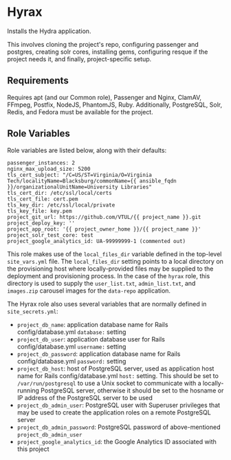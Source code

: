 Hyrax
=========

Installs the Hydra application.

This involves cloning the project's repo, configuring passenger and postgres, creating solr cores, installing gems, configuring resque if the project needs it, and finally, project-specific setup.

Requirements
------------

Requires apt (and our Common role), Passenger and Nginx, ClamAV, FFmpeg, Postfix, NodeJS, PhantomJS, Ruby. Additionally, PostgreSQL, Solr, Redis, and Fedora must be available for the project.

Role Variables
--------------

Role variables are listed below, along with their defaults:

    passenger_instances: 2
    nginx_max_upload_size: 5200
    tls_cert_subject: "/C=US/ST=Virginia/O=Virginia Tech/localityName=Blacksburg/commonName={{ ansible_fqdn }}/organizationalUnitName=University Libraries"
    tls_cert_dir: /etc/ssl/local/certs
    tls_cert_file: cert.pem
    tls_key_dir: /etc/ssl/local/private
    tls_key_file: key.pem
    project_git_url: https://github.com/VTUL/{{ project_name }}.git
    project_deploy_key: ''
    project_app_root: '{{ project_owner_home }}/{{ project_name }}'
    project_solr_test_core: test
    project_google_analytics_id: UA-99999999-1 (commented out)

This role makes use of the `local_files_dir` variable defined in the top-level `site_vars.yml` file. The `local_files_dir` setting points to a local directory on the provisioning host where locally-provided files may be supplied to the deployment and provisioning process. In the case of the `hyrax` role, this directory is used to supply the `user_list.txt`, `admin_list.txt`, and `images.zip` carousel images for the `data-repo` application.

The Hyrax role also uses several variables that are normally defined in `site_secrets.yml`:

- `project_db_name`: application database name for Rails config/database.yml `database:` setting
- `project_db_user`: application database user for Rails config/database.yml `username:` setting
- `project_db_password`: application database name for Rails config/database.yml `password:` setting
- `project_db_host`: host of PostgreSQL server, used as application host name for Rails config/database.yml `host:` setting. This should be set to `/var/run/postgresql` to use a Unix socket to communicate with a locally-running PostgreSQL server, otherwise it should be set to the hosname or IP address of the PostgreSQL server to be used
- `project_db_admin_user`: PostgreSQL user with Superuser privileges that may be used to create the application roles on a remote PostgreSQL server
- `project_db_admin_password`: PostgreSQL password of above-mentioned `project_db_admin_user`
- `project_google_analytics_id`: the Google Analytics ID associated with this project
